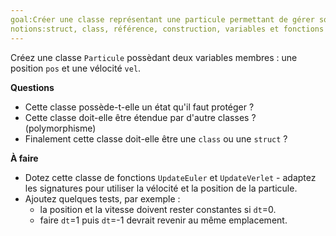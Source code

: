 ```yaml
---
goal:Créer une classe représentant une particule permettant de gérer son mouvement.
notions:struct, class, référence, construction, variables et fonctions membres.
---
```

Créez une classe `Particule` possèdant deux variables membres : une position `pos` et une vélocité `vel`.

**Questions**
- Cette classe possède-t-elle un état qu'il faut protéger ?
- Cette classe doit-elle être étendue par d'autre classes ? (polymorphisme)
- Finalement cette classe doit-elle être une `class` ou une `struct` ?

**À faire**
- Dotez cette classe de fonctions `UpdateEuler` et `UpdateVerlet` - adaptez les signatures pour utiliser la vélocité et la position de la particule.
- Ajoutez quelques tests, par exemple :
    - la position et la vitesse doivent rester constantes si `dt`=0.
    - faire `dt`=1 puis `dt`=-1 devrait revenir au même emplacement.